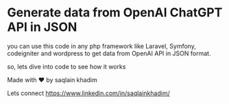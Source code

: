 <h1> Generate data from OpenAI ChatGPT API in JSON </h1>
you can use this code in any php framework like Laravel, Symfony, codeigniter and wordpress to get data from OpenAI API in JSON format.

so, lets dive into code to see how it works
<br>

Made with ❤️ by saqlain khadim

Lets connect https://www.linkedin.com/in/saqlainkhadim/


